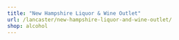 ```yaml
---
title: "New Hampshire Liquor & Wine Outlet"
url: /lancaster/new-hampshire-liquor-and-wine-outlet/
shop: alcohol
---
```

